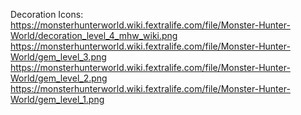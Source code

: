 Decoration Icons:
https://monsterhunterworld.wiki.fextralife.com/file/Monster-Hunter-World/decoration_level_4_mhw_wiki.png
https://monsterhunterworld.wiki.fextralife.com/file/Monster-Hunter-World/gem_level_3.png
https://monsterhunterworld.wiki.fextralife.com/file/Monster-Hunter-World/gem_level_2.png
https://monsterhunterworld.wiki.fextralife.com/file/Monster-Hunter-World/gem_level_1.png